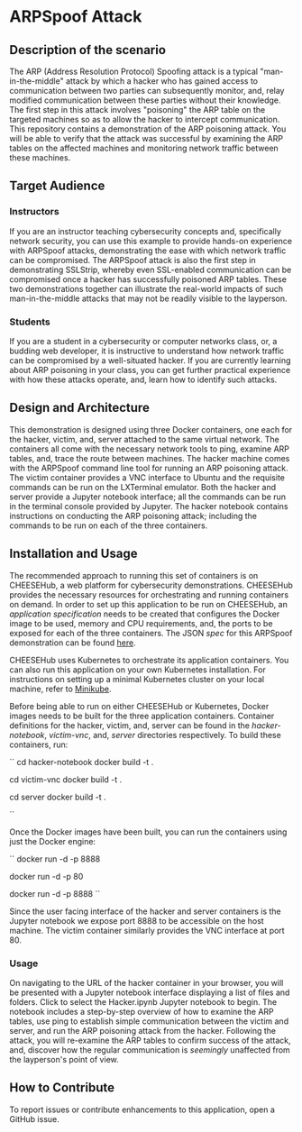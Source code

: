 # ARPSpoof Attack

## Description of the scenario

The ARP (Address Resolution Protocol) Spoofing attack is a typical "man-in-the-middle" attack by which a hacker who has gained 
access to communication between two parties can subsequently monitor, and, relay modified communication between these parties 
without their knowledge. The first step in this attack involves "poisoning" the ARP table on the targeted machines so as to 
allow the hacker to intercept communication. This repository contains a demonstration of the ARP poisoning attack. You will be 
able to verify that the attack was successful by examining the ARP tables on the affected machines and monitoring network traffic 
between these machines.

## Target Audience

### Instructors

If you are an instructor teaching cybersecurity concepts and, specifically network security, you can use this example to provide hands-on 
experience with ARPSpoof attacks, demonstrating the ease with which network traffic can be compromised. The ARPSpoof attack 
is also the first step in demonstrating SSLStrip, whereby even SSL-enabled communication can be compromised once a hacker has 
successfully poisoned ARP tables. These two demonstrations together can illustrate the real-world impacts of such man-in-the-middle 
attacks that may not be readily visible to the layperson.

### Students

If you are a student in a cybersecurity or computer networks class, or, a budding web developer, it is instructive to understand how 
network traffic can be compromised by a well-situated hacker. If you are currently learning about ARP poisoning in your class, you can 
get further practical experience with how these attacks operate, and, learn how to identify such attacks.

## Design and Architecture

This demonstration is designed using three Docker containers, one each for the hacker, victim, and, server attached to the same virtual 
network. The containers all come with the necessary network tools to ping, examine ARP tables, and, trace the route between machines. 
The hacker machine comes with the ARPSpoof command line tool for running an ARP poisoning attack. The victim container provides a VNC 
interface to Ubuntu and the requisite commands can be run on the LXTerminal emulator. Both the hacker and server provide a Jupyter 
notebook interface; all the commands can be run in the terminal console provided by Jupyter. The hacker notebook contains instructions 
on conducting the ARP poisoning attack; including the commands to be run on each of the three containers.

## Installation and Usage

The recommended approach to running this set of containers is on CHEESEHub, a web platform for cybersecurity demonstrations. CHEESEHub 
provides the necessary resources for orchestrating and running containers on demand. In order to set up this application to be 
run on CHEESEHub, an *application specification* needs to be created that configures the Docker image to be used, memory and 
CPU requirements, and, the ports to be exposed for each of the three containers. The JSON *spec* for this ARPSpoof demonstration can be 
found [here](https://github.com/rkalyanapurdue/catalog/tree/master/arpspoof).

CHEESEHub uses Kubernetes to orchestrate its application containers. You can also run this application on your own Kubernetes 
installation. For instructions on setting up a minimal Kubernetes cluster on your local machine, refer to [Minikube](https://github.com/kubernetes/minikube). 

Before being able to run on either CHEESEHub or Kubernetes, Docker images needs to be built for the three application containers. 
Container definitions for the hacker, victim, and, server can be found in the *hacker-notebook*, *victim-vnc*, and, *server* directories 
respectively. To build these containers, run:

``
cd hacker-notebook
docker build -t <hacker image tag of your choice> .

cd victim-vnc
docker build -t <victim image tag of your choice> .

cd server
docker build -t <server image tag of your choice> .

``

Once the Docker images have been built, you can run the containers using just the Docker engine:

``
docker run -d -p 8888 <hacker image tag from above>

docker run -d -p 80 <victim image tag from above>

docker run -d -p 8888 <server image tag from above>
``

Since the user facing interface of the hacker and server containers is the Jupyter notebook we expose port 8888 to be accessible on the 
host machine. The victim container similarly provides the VNC interface at port 80.

### Usage
On navigating to the URL of the hacker container in your browser, you will be presented with a Jupyter notebook interface displaying a list of files 
and folders. Click to select the Hacker.ipynb Jupyter notebook to begin. The notebook includes a step-by-step overview of how to examine the ARP 
tables, use ping to establish simple communication between the victim and server, and run the ARP poisoning attack from the hacker. Following the 
attack, you will re-examine the ARP tables to confirm success of the attack, and, discover how the regular communication is *seemingly* unaffected 
from the layperson's point of view.

## How to Contribute

To report issues or contribute enhancements to this application, open a GitHub issue. 

